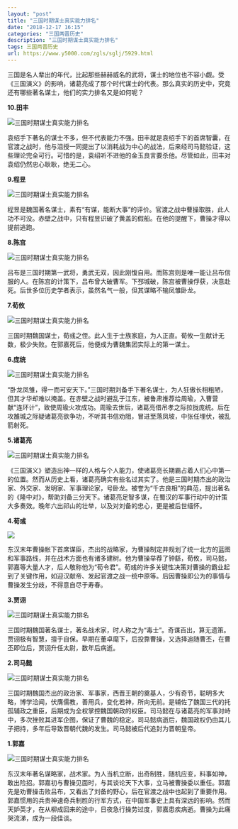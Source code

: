 ```yaml
---
layout: "post"
title: "三国时期谋士真实能力排名"
date: "2018-12-17 16:15"
categories: "三国两晋历史"
description: "三国时期谋士真实能力排名"
tags: 三国两晋历史
url: https://www.y5000.com/zgls/sglj/5929.html
---
```






三国是名人辈出的年代，比起那些赫赫威名的武将，谋士的地位也不容小觑。受《三国演义》的影响，诸葛亮成了那个时代谋士的代表。那么真实的历史中，究竟还有哪些著名谋士，他们的实力排名又是如何呢？

**10.田丰**

![三国时期谋士真实能力排名](/uploads/allimg/161125/6-161125154QS08.JPG)

袁绍手下著名的谋士不多，但不代表能力不强。田丰就是袁绍手下的首席智囊，在官渡之战时，他与沮授一同提出了以消耗战为中心的战法，后来经司马懿验证，这些理论完全可行。可惜的是，袁绍听不进他的金玉良言要杀他。尽管如此，田丰对袁绍仍然忠心耿耿，绝无二心。

**9.程昱**

![三国时期谋士真实能力排名](/uploads/allimg/161125/6-16112515503C38.JPG)

程昱是魏国著名谋士，素有“有谋，能断大事”的评价。官渡之战中曹操取胜，此人功不可没。赤壁之战中，只有程昱识破了黄盖的假船。在他的提醒下，曹操才得以提前逃跑。

**8.陈宫**

![三国时期谋士真实能力排名](/uploads/allimg/161125/6-161125155205X8.JPG)

吕布是三国时期第一武将，勇武无双，因此刚愎自用。而陈宫则是唯一能让吕布信服的人。在陈宫的计策下，吕布曾大破曹军。下邳城破，陈宫被曹操俘获，决意赴死。后世多位历史学者表示，虽然名气一般，但其谋略不输凤雏卧龙。

**7.荀攸**

![三国时期谋士真实能力排名](/uploads/allimg/161125/6-16112515530Vb.JPG)

三国时期魏国谋士，荀彧之侄。此人生于士族家庭，为人正直。荀攸一生献计无数，极少失败。在郭嘉死后，他便成为曹魏集团实际上的第一谋士。

**6.庞统**

![三国时期谋士真实能力排名](/uploads/allimg/161125/6-161125155332455.JPG)

“卧龙凤雏，得一而可安天下。”三国时期刘备手下著名谋士，为人狂傲长相粗陋，但其才华却难以掩盖。在赤壁之战时避乱于江东，被鲁肃推荐给周瑜，入曹营献“连环计”，致使周瑜火攻成功。周瑜去世后，诸葛亮借吊孝之际拉拢庞统。后在攻雒城之际疑诸葛亮欲争功，不听其书信劝阻，冒进至落凤坡，中张任埋伏，被乱箭射死。

**5.诸葛亮**

![三国时期谋士真实能力排名](/uploads/allimg/161125/6-16112515534Q55.JPG)

《三国演义》塑造出神一样的人格与个人能力，使诸葛亮长期霸占着人们心中第一的位置。然而从历史上看，诸葛亮确实有些名过其实了。他是三国时期杰出的政治家、外交家、发明家、军事理论家，号卧龙。被誉为“千古良相”的典范，提出著名的《隆中对》，帮助刘备三分天下。诸葛亮足智多谋，在蜀汉的军事行动中的计策大多奏效。晚年六出祁山的壮举，以及对刘备的忠心，更是被后世缅怀。

**4.荀彧**

![](/uploads/allimg/161125/6-161125155403b9.JPG)

东汉末年曹操帐下首席谋臣，杰出的战略家，为曹操制定并规划了统一北方的蓝图和军事路线，并在战术方面也有诸多建树。他为曹操举荐了钟繇，荀攸，司马懿，郭嘉等大量人才，后人敬称他为“荀令君”。荀彧的许多关键性决策对曹操的霸业起到了关键作用，如迎汉献帝、发起官渡之战一统中原等。后因曹操即公为的事情与曹操发生分歧，不得意自尽于寿春。

**3.贾诩**

![三国时期谋士真实能力排名](/uploads/allimg/161125/6-161125155420c3.JPG)

三国时期魏国著名谋士，著名战术家，时人称之为“毒士”。奇谋百出，算无遗策。贾诩极有智慧，擅于自保。早期在董卓麾下，后投靠曹操，又选择追随曹丕，在曹丕即位后，贾诩升任太尉，数年后病逝。

**2.司马懿**

![三国时期谋士真实能力排名](/uploads/allimg/161125/6-161125155434462.JPG)

三国时期魏国杰出的政治家、军事家，西晋王朝的奠基人，少有奇节，聪明多大略，博学洽闻，伏膺儒教，善用兵，变化若神，所向无前。是辅佐了魏国三代的托孤辅政之重臣，后期成为全权掌控魏国朝政的权臣。司马懿在与诸葛亮的军事对峙中，多次挫败其进军企图，保证了曹魏的稳定。司马懿病逝后，魏国政权仍由其儿子把持，多年后导致晋朝代魏的发生。司马懿被后代追封为晋朝皇帝。

**1.郭嘉**

![三国时期谋士真实能力排名](/uploads/allimg/161125/6-1611251554525N.JPG)

东汉末年著名谋略家，战术家。为人当机立断，出奇制胜，随机应变，料事如神，敢出险招。郭嘉初与曹操见面时，与其谈论天下大事，立马被曹操委以重任。郭嘉先是劝曹操击败吕布，又看出了刘备的野心，后在官渡之战中也起到了重要作用。郭嘉惯用的兵贵神速奇兵制胜的行军方式，在中国军事史上具有深远的影响。然而天妒英才，在从柳成回来的途中，日夜急行操劳过度，郭嘉患疾病逝。曹操为此痛哭流涕，成为一段佳谈。
